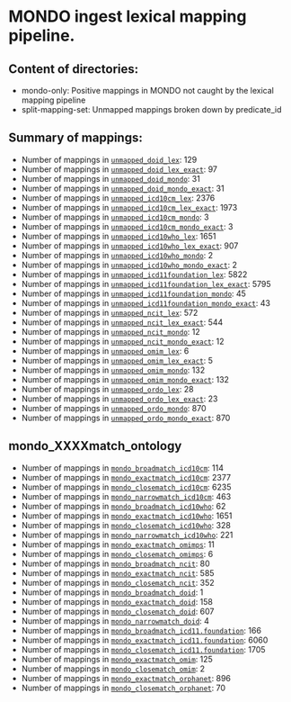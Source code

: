 # MONDO ingest lexical mapping pipeline.
## Content of directories:
* mondo-only: Positive mappings in MONDO not caught by the lexical mapping pipeline
* split-mapping-set: Unmapped mappings broken down by predicate_id
## Summary of mappings:
 * Number of mappings in [`unmapped_doid_lex`](unmapped_doid_lex.tsv): 129
 * Number of mappings in [`unmapped_doid_lex_exact`](unmapped_doid_lex.tsv): 97
 * Number of mappings in [`unmapped_doid_mondo`](mondo-only/unmapped_doid_mondo.tsv): 31
 * Number of mappings in [`unmapped_doid_mondo_exact`](mondo-only/unmapped_doid_mondo.tsv): 31
 * Number of mappings in [`unmapped_icd10cm_lex`](unmapped_icd10cm_lex.tsv): 2376
 * Number of mappings in [`unmapped_icd10cm_lex_exact`](unmapped_icd10cm_lex.tsv): 1973
 * Number of mappings in [`unmapped_icd10cm_mondo`](mondo-only/unmapped_icd10cm_mondo.tsv): 3
 * Number of mappings in [`unmapped_icd10cm_mondo_exact`](mondo-only/unmapped_icd10cm_mondo.tsv): 3
 * Number of mappings in [`unmapped_icd10who_lex`](unmapped_icd10who_lex.tsv): 1651
 * Number of mappings in [`unmapped_icd10who_lex_exact`](unmapped_icd10who_lex.tsv): 907
 * Number of mappings in [`unmapped_icd10who_mondo`](mondo-only/unmapped_icd10who_mondo.tsv): 2
 * Number of mappings in [`unmapped_icd10who_mondo_exact`](mondo-only/unmapped_icd10who_mondo.tsv): 2
 * Number of mappings in [`unmapped_icd11foundation_lex`](unmapped_icd11foundation_lex.tsv): 5822
 * Number of mappings in [`unmapped_icd11foundation_lex_exact`](unmapped_icd11foundation_lex.tsv): 5795
 * Number of mappings in [`unmapped_icd11foundation_mondo`](mondo-only/unmapped_icd11foundation_mondo.tsv): 45
 * Number of mappings in [`unmapped_icd11foundation_mondo_exact`](mondo-only/unmapped_icd11foundation_mondo.tsv): 43
 * Number of mappings in [`unmapped_ncit_lex`](unmapped_ncit_lex.tsv): 572
 * Number of mappings in [`unmapped_ncit_lex_exact`](unmapped_ncit_lex.tsv): 544
 * Number of mappings in [`unmapped_ncit_mondo`](mondo-only/unmapped_ncit_mondo.tsv): 12
 * Number of mappings in [`unmapped_ncit_mondo_exact`](mondo-only/unmapped_ncit_mondo.tsv): 12
 * Number of mappings in [`unmapped_omim_lex`](unmapped_omim_lex.tsv): 6
 * Number of mappings in [`unmapped_omim_lex_exact`](unmapped_omim_lex.tsv): 5
 * Number of mappings in [`unmapped_omim_mondo`](mondo-only/unmapped_omim_mondo.tsv): 132
 * Number of mappings in [`unmapped_omim_mondo_exact`](mondo-only/unmapped_omim_mondo.tsv): 132
 * Number of mappings in [`unmapped_ordo_lex`](unmapped_ordo_lex.tsv): 28
 * Number of mappings in [`unmapped_ordo_lex_exact`](unmapped_ordo_lex.tsv): 23
 * Number of mappings in [`unmapped_ordo_mondo`](mondo-only/unmapped_ordo_mondo.tsv): 870
 * Number of mappings in [`unmapped_ordo_mondo_exact`](mondo-only/unmapped_ordo_mondo.tsv): 870
## mondo_XXXXmatch_ontology
 * Number of mappings in [`mondo_broadmatch_icd10cm`](split-mapping-set/mondo_broadmatch_icd10cm.tsv): 114
 * Number of mappings in [`mondo_exactmatch_icd10cm`](split-mapping-set/mondo_exactmatch_icd10cm.tsv): 2377
 * Number of mappings in [`mondo_closematch_icd10cm`](split-mapping-set/mondo_closematch_icd10cm.tsv): 6235
 * Number of mappings in [`mondo_narrowmatch_icd10cm`](split-mapping-set/mondo_narrowmatch_icd10cm.tsv): 463
 * Number of mappings in [`mondo_broadmatch_icd10who`](split-mapping-set/mondo_broadmatch_icd10who.tsv): 62
 * Number of mappings in [`mondo_exactmatch_icd10who`](split-mapping-set/mondo_exactmatch_icd10who.tsv): 1651
 * Number of mappings in [`mondo_closematch_icd10who`](split-mapping-set/mondo_closematch_icd10who.tsv): 328
 * Number of mappings in [`mondo_narrowmatch_icd10who`](split-mapping-set/mondo_narrowmatch_icd10who.tsv): 221
 * Number of mappings in [`mondo_exactmatch_omimps`](split-mapping-set/mondo_exactmatch_omimps.tsv): 11
 * Number of mappings in [`mondo_closematch_omimps`](split-mapping-set/mondo_closematch_omimps.tsv): 6
 * Number of mappings in [`mondo_broadmatch_ncit`](split-mapping-set/mondo_broadmatch_ncit.tsv): 80
 * Number of mappings in [`mondo_exactmatch_ncit`](split-mapping-set/mondo_exactmatch_ncit.tsv): 585
 * Number of mappings in [`mondo_closematch_ncit`](split-mapping-set/mondo_closematch_ncit.tsv): 352
 * Number of mappings in [`mondo_broadmatch_doid`](split-mapping-set/mondo_broadmatch_doid.tsv): 1
 * Number of mappings in [`mondo_exactmatch_doid`](split-mapping-set/mondo_exactmatch_doid.tsv): 158
 * Number of mappings in [`mondo_closematch_doid`](split-mapping-set/mondo_closematch_doid.tsv): 607
 * Number of mappings in [`mondo_narrowmatch_doid`](split-mapping-set/mondo_narrowmatch_doid.tsv): 4
 * Number of mappings in [`mondo_broadmatch_icd11.foundation`](split-mapping-set/mondo_broadmatch_icd11.foundation.tsv): 166
 * Number of mappings in [`mondo_exactmatch_icd11.foundation`](split-mapping-set/mondo_exactmatch_icd11.foundation.tsv): 6060
 * Number of mappings in [`mondo_closematch_icd11.foundation`](split-mapping-set/mondo_closematch_icd11.foundation.tsv): 1705
 * Number of mappings in [`mondo_exactmatch_omim`](split-mapping-set/mondo_exactmatch_omim.tsv): 125
 * Number of mappings in [`mondo_closematch_omim`](split-mapping-set/mondo_closematch_omim.tsv): 2
 * Number of mappings in [`mondo_exactmatch_orphanet`](split-mapping-set/mondo_exactmatch_orphanet.tsv): 896
 * Number of mappings in [`mondo_closematch_orphanet`](split-mapping-set/mondo_closematch_orphanet.tsv): 70
